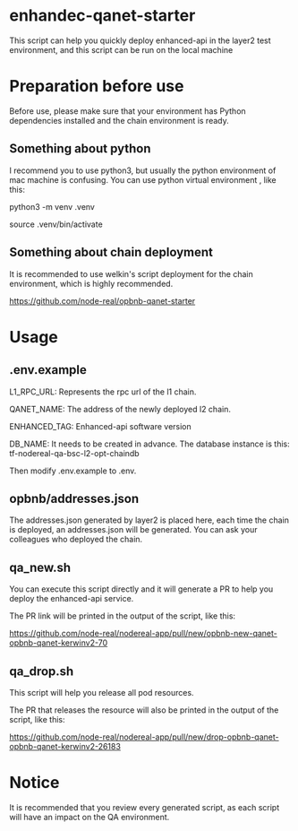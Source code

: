 # enhandec-qanet-starter

This script can help you quickly deploy enhanced-api in the layer2 test environment, and this script can be run on the local machine

# Preparation before use

Before use, please make sure that your environment has Python dependencies installed and the chain environment is ready.

## Something about python
I recommend you to use python3, but usually the python environment of mac machine is confusing. You can use python virtual environment
, like this: 

python3 -m venv .venv

source .venv/bin/activate

## Something about chain deployment
It is recommended to use welkin's script deployment for the chain environment, which is highly recommended.

https://github.com/node-real/opbnb-qanet-starter

# Usage

## .env.example

L1_RPC_URL: Represents the rpc url of the l1 chain.

QANET_NAME: The address of the newly deployed l2 chain.

ENHANCED_TAG: Enhanced-api software version

DB_NAME: It needs to be created in advance. The database instance is this: tf-nodereal-qa-bsc-l2-opt-chaindb

Then modify .env.example to .env.

## opbnb/addresses.json

The addresses.json generated by layer2 is placed here, each time the chain is deployed, an addresses.json will be generated. You can ask your colleagues who deployed the chain.

## qa_new.sh
You can execute this script directly and it will generate a PR to help you deploy the enhanced-api service.

The PR link will be printed in the output of the script, like this:

https://github.com/node-real/nodereal-app/pull/new/opbnb-new-qanet-opbnb-qanet-kerwinv2-70

## qa_drop.sh
This script will help you release all pod resources.

The PR that releases the resource will also be printed in the output of the script, like this:

https://github.com/node-real/nodereal-app/pull/new/drop-opbnb-qanet-opbnb-qanet-kerwinv2-26183


# Notice

It is recommended that you review every generated script, as each script will have an impact on the QA environment.
